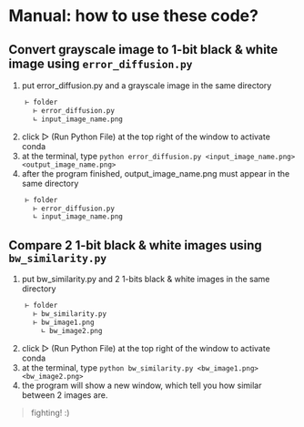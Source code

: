 # Manual: how to use these code?

## Convert grayscale image to 1-bit black & white image using `error_diffusion.py`

1.	put error_diffusion.py and a grayscale image in the same directory
  ``` bash
 	⊢ folder
      ⊢ error_diffusion.py
   	  ∟ input_image_name.png
  ```
2.	click ▷ (Run Python File) at the top right of the window to activate conda
3.	at the terminal, type `python error_diffusion.py <input_image_name.png> <output_image_name.png>`
4.	after the program finished, output_image_name.png must appear in the same directory
  ``` bash
 	⊢ folder
        ⊢ error_diffusion.py
      ∟ input_image_name.png
  ```

## Compare 2 1-bit black & white images using `bw_similarity.py`

1.	put bw_similarity.py and 2 1-bits black & white images in the same directory
  ``` bash
 	⊢ folder
      ⊢ bw_similarity.py
   	  ⊢ bw_image1.png
		  ∟ bw_image2.png
  ```
2.	click ▷ (Run Python File) at the top right of the window to activate conda
3.	at the terminal, type `python bw_similarity.py <bw_image1.png> <bw_image2.png>`
4.	the program will show a new window, which tell you how similar between 2 images are.

> fighting! :)
